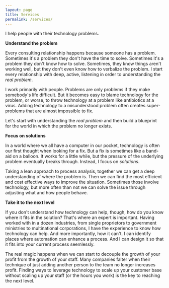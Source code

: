 ```yaml
---
layout: page
title: Services
permalink: /services/
---
```

I help people with their technology problems.

**Understand the problem**

Every consulting relationship happens because someone has a problem.  Sometimes it's a problem they don't have the time to solve.  Sometimes it's a problem they don't know how to solve.  Sometimes, they know things aren't working well, but they don't even know how to verbalize the problem.  I start every relationship with deep, active, listening in order to understanding the *real problem*.

I work primarily with people.  Problems are only problems if they make somebody's life difficult.  But it becomes easy to blame  technology for the problem, or worse, to throw technology at a problem like antibiotics at a virus.  Adding technology to a misunderstood problem often creates super-problems that are almost impossible to fix. 

Let's start with understanding the *real problem* and then build a blueprint for the world in which the problem no longer exists.

**Focus on solutions**

In a world where we all have a computer in our pocket, technology is often our first thought when looking for a fix.  But a fix is sometimes like a band-aid on a balloon.  It works for a little while, but the pressure of the underlying problem eventually breaks through.  Instead, I focus on *solutions*.

Taking a lean approach to process analysis, together we can get a deep understanding of where the problem is.  Then we can find the most efficient and cost effective ways to improve the situation.  Sometimes those involve technology, but more often than not we can solve the issue through adjusting what and how people behave.

**Take it to the next level**

If you don't understand how technology can help, though, how do you know where it fits in the solution?  That's where an expert is important.  Having worked with in a dozen industries, from single proprietors to government ministries to multinational corporations, I have the experience to know how technology can help.  And more importantly, how it can't.  I can identify places where automation can enhance a process.  And I can design it so that it fits into your current process seemlessly.

The real magic happens when we can start to decouple the growth of your profit from the growth of your staff.  Many companies falter when their technique of just adding another person to the team no longer increases profit. Finding ways to leverage technology to scale up your customer base without scaling up your staff (or the hours you work) is the key to reaching the next level.
